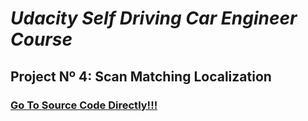 # *Udacity Self Driving Car Engineer Course*

## **Project Nº 4: Scan Matching Localization**

### [Go To Source Code Directly!!!]()

